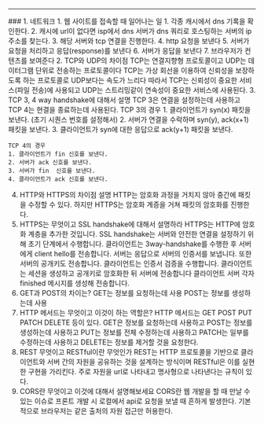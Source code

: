 <hr>
### 1. 네트워크
1. 웹 사이트를 접속할 때 일어나는 일
	1. 각종 캐시에서 dns 기록을 확인한다.
	2. 캐시에 url이 없다면 isp에서 dns 서버가 dns 쿼리로 호스팅하는 서버의 ip 주소를 찾는다.
	3. 해당 서버와 tcp 연결을 진행한다.
	4. http 요청을 보낸다
	5. 서버가 요청을 처리하고 응답(response)를 보낸다
	6. 서버가 응답을 보낸다
	7. 브라우저가 컨텐츠를 보여준다
2. TCP와 UDP의 차이점
	TCP는 연결지향형 프로토콜이고 UDP는 데이터그램 단위로 전송하는 프로토콜이다
	TCP는 가상 회선을 이용하여 신뢰성을 보장하도록 하는 프로토콜로 UDP보다는 속도가 느리다
	따라서 TCP는 신뢰성이 중요한 서비스(파일 전송)에 사용되고 UDP는 스트리밍같이 연속성이 중요한 서비스에 사용된다.
3. TCP 3, 4 way handshake에 대해서 설명
	TCP 3은 연결을 설정하는데 사용하고 TCP 4는 현결을 종료하는데 사용된다.
	TCP 3의 경우
	1. 클라이언트가 syn(x) 패킷을 보낸다. (초기 시퀀스 번호를 설정해서)
	2. 서버가 연결을 수락하며 syn(y), ack(x+1) 패킷을 보낸다.
	3. 클라이언트가 syn에 대한 응답으로 ack(y+1) 패킷을 보낸다.
	
	TCP 4의 경우
	1. 클라이언트가 fin 신호를 보낸다.
	2. 서버가 ack 신호를 보낸다.
	3. 서버가 fin  신호를 보낸다.
	4. 클라이언트가 ack 신호를 보낸다.
4. HTTP와 HTTPS의 차이점 설명
	HTTP는 암호화 과정을 거치지 않아 중간에 패킷을 수정할 수 있다. 하지만 HTTPS는 암호화 계증을 거쳐 패킷의 암호화를 진행한다.
5. HTTPS는 무엇이고 SSL handshake에 대해서 설명하라
	HTTPS는 HTTP에 암호화 계층을 추가한 것입니다.
	SSL handshake는 서버와 안전한 연결을 설정하기 위해 초기 단계에서 수행합니다.
	클라이언트는 3way-handshake를 수행한 후 서버에게 client hello를 전송합니다.
	서버는 응답으로 서버의 인증서를 보냅니다.
	또한 서버의 공개키도 전송합니다.
	클라이언트는 인증서 검증을 수행합니다.
	클라이언트는 세션을 생성하고 공개키로 암호화한 뒤 서버에 전송합니다
	클라이언트 서버 각자 finished 메시지를 생성해 전송합니다.
6. GET과 POST의 차이는?
	GET는 정보를 요청하는데 사용
	POST는 정보를 생성하는데 사용
7. HTTP 메서드는 무엇이고 이것이 하는 역할은?
	HTTP 메서드는 GET POST PUT PATCH DELETE 등이 있다.
	GET은 정보를 요청하는데 사용하고
	POST는 정보를 생성하는데 사용하고
	PUT는 정보를 전체 수정하는데 사용하고
	PATCH는 일부를 수정하는데 사용하고
	DELETE는 정보를 제거할 것을 요청한다.
8. REST 무엇이고 RESTful이란 무엇인가
	REST는 HTTP 프로토콜을 기반으로 클라이언트와 서버 간의 자원을 공유하는 것을 설계하는 방식이며
	RESTful은 이를 실현한 구현을 가리킨다. 
	주로 자원을 url로 나타내고 명사형으로 나타낸다는 규칙이 있다.
9. CORS란 무엇이고 이것에 대해서 설명해보세요
	CORS란 웹 개발을 할 때 만날 수 있는 이슈로 프론트 개발 시 로컬에서 api로 요청을 보낼 때 흔하게 발생한다. 
	기본적으로 브라우저는 같은 출처의 자원 접근만 허용한다.